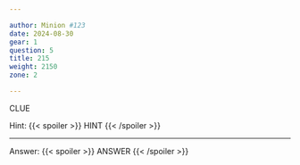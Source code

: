 ```yaml
---

author: Minion #123
date: 2024-08-30
gear: 1
question: 5
title: 215
weight: 2150
zone: 2

---
```


CLUE

Hint: {{< spoiler >}} HINT {{< /spoiler >}}

---

Answer: {{< spoiler >}} ANSWER {{< /spoiler >}}

